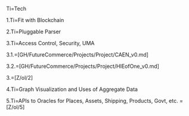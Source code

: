 Ti=Tech

1.Ti=Fit with Blockchain

2.Ti=Pluggable Parser

3.Ti=Access Control, Security, UMA

3.1.=[GH/FutureCommerce/Projects/Project/CAEN_v0.md]

3.2.=[GH/FutureCommerce/Projects/Project/HIEofOne_v0.md]

3.=[Z/ol/2]

4.Ti=Graph Visualization and Uses of Aggregate Data

5.Ti=APIs to Oracles for Places, Assets, Shipping, Products, Govt, etc. 
=[Z/ol/5]
